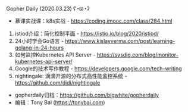Gopher Daily (2020.03.23) ʕ◔ϖ◔ʔ

* 慕课实战课：k8s实战 - https://coding.imooc.com/class/284.html

1. istiod介绍：简化控制平面 - https://istio.io/blog/2020/istiod/
2. 24小时学会Go语言 - https://www.kislayverma.com/post/learning-golang-in-24-hours
3. 如何监控Kubernetes API Server - https://sysdig.com/blog/monitor-kubernetes-api-server/
4. Google的技术写作教程 - https://developers.google.com/tech-writing
5. nightingale: 滴滴开源的分布式高性能监控系统 - https://github.com/didi/nightingale

* gopherdaily归档：https://github.com/bigwhite/gopherdaily
* 编辑：Tony Bai (https://tonybai.com)
